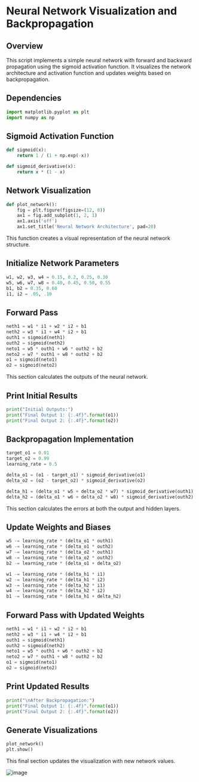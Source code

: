 # Neural Network Visualization and Backpropagation

## Overview
This script implements a simple neural network with forward and backward propagation using the sigmoid activation function. It visualizes the network architecture and activation function and updates weights based on backpropagation.

## Dependencies
```python
import matplotlib.pyplot as plt
import numpy as np
```

## Sigmoid Activation Function
```python
def sigmoid(x):
    return 1 / (1 + np.exp(-x))

def sigmoid_derivative(x):
    return x * (1 - x)
```

## Network Visualization
```python
def plot_network():
    fig = plt.figure(figsize=(12, 8))
    ax1 = fig.add_subplot(1, 2, 1)
    ax1.axis('off')
    ax1.set_title('Neural Network Architecture', pad=20)
```
This function creates a visual representation of the neural network structure.

## Initialize Network Parameters
```python
w1, w2, w3, w4 = 0.15, 0.2, 0.25, 0.30
w5, w6, w7, w8 = 0.40, 0.45, 0.50, 0.55
b1, b2 = 0.35, 0.60
i1, i2 = .05, .10
```

## Forward Pass
```python
neth1 = w1 * i1 + w2 * i2 + b1
neth2 = w3 * i1 + w4 * i2 + b1
outh1 = sigmoid(neth1)
outh2 = sigmoid(neth2)
neto1 = w5 * outh1 + w6 * outh2 + b2
neto2 = w7 * outh1 + w8 * outh2 + b2
o1 = sigmoid(neto1)
o2 = sigmoid(neto2)
```
This section calculates the outputs of the neural network.

## Print Initial Results
```python
print("Initial Outputs:")
print("Final Output 1: {:.4f}".format(o1))
print("Final Output 2: {:.4f}".format(o2))
```

## Backpropagation Implementation
```python
target_o1 = 0.01
target_o2 = 0.99
learning_rate = 0.5

delta_o1 = (o1 - target_o1) * sigmoid_derivative(o1)
delta_o2 = (o2 - target_o2) * sigmoid_derivative(o2)

delta_h1 = (delta_o1 * w5 + delta_o2 * w7) * sigmoid_derivative(outh1)
delta_h2 = (delta_o1 * w6 + delta_o2 * w8) * sigmoid_derivative(outh2)
```
This section calculates the errors at both the output and hidden layers.

## Update Weights and Biases
```python
w5 -= learning_rate * (delta_o1 * outh1)
w6 -= learning_rate * (delta_o1 * outh2)
w7 -= learning_rate * (delta_o2 * outh1)
w8 -= learning_rate * (delta_o2 * outh2)
b2 -= learning_rate * (delta_o1 + delta_o2)

w1 -= learning_rate * (delta_h1 * i1)
w2 -= learning_rate * (delta_h1 * i2)
w3 -= learning_rate * (delta_h2 * i1)
w4 -= learning_rate * (delta_h2 * i2)
b1 -= learning_rate * (delta_h1 + delta_h2)
```

## Forward Pass with Updated Weights
```python
neth1 = w1 * i1 + w2 * i2 + b1
neth2 = w3 * i1 + w4 * i2 + b1
outh1 = sigmoid(neth1)
outh2 = sigmoid(neth2)
neto1 = w5 * outh1 + w6 * outh2 + b2
neto2 = w7 * outh1 + w8 * outh2 + b2
o1 = sigmoid(neto1)
o2 = sigmoid(neto2)
```

## Print Updated Results
```python
print("\nAfter Backpropagation:")
print("Final Output 1: {:.4f}".format(o1))
print("Final Output 2: {:.4f}".format(o2))
```

## Generate Visualizations
```python
plot_network()
plt.show()
```
This final section updates the visualization with new network values.

![image](https://github.com/user-attachments/assets/3a0ea7af-40bc-4bd9-8421-14e7920b52d8)



